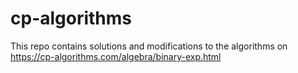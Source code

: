 # cp-algorithms
This repo contains solutions and modifications to the algorithms on https://cp-algorithms.com/algebra/binary-exp.html
